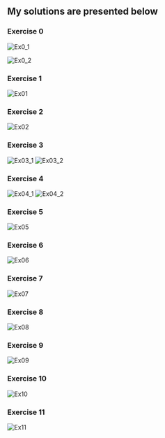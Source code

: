 <h2>My solutions are presented below</h2>

<h3>Exercise 0</h3>

![Ex0_1](https://user-images.githubusercontent.com/91955435/210682955-69fef07d-38aa-44c0-a5d3-4f68d334708e.gif)

![Ex0_2](https://user-images.githubusercontent.com/91955435/210683339-ee9cefe4-7d41-45bc-975d-48eb8de34735.gif)

<h3>Exercise 1</h3>

![Ex01](https://user-images.githubusercontent.com/91955435/210113209-4b31e68b-0180-46d2-84fe-77d9ad1d1411.gif)

<h3>Exercise 2</h3>

![Ex02](https://user-images.githubusercontent.com/91955435/210113216-1bd71727-9769-458f-a6cf-9f9a0223700e.gif)

<h3>Exercise 3</h3>

![Ex03_1](https://user-images.githubusercontent.com/91955435/210114334-7dcaa6f7-8e1d-4c39-8a2d-7712bf220e49.gif)
![Ex03_2](https://user-images.githubusercontent.com/91955435/210114347-50c1df4f-19ed-4f0e-8be8-fa58af13d385.gif)

<h3>Exercise 4</h3>

![Ex04_1](https://user-images.githubusercontent.com/91955435/210113286-8c4a87fc-871e-4df3-b205-f61dd7c0ded7.gif)
![Ex04_2](https://user-images.githubusercontent.com/91955435/210113288-2ac51779-ed12-45c3-8793-457149b254ce.gif)

<h3>Exercise 5</h3>

![Ex05](https://user-images.githubusercontent.com/91955435/210144832-08c5e6bb-9b11-40a5-8eb1-e443674ed41b.gif)

<h3>Exercise 6</h3>

![Ex06](https://user-images.githubusercontent.com/91955435/210681937-8fe11a6d-e49c-4669-a185-8ad188b8a7d4.gif)

<h3>Exercise 7</h3>

![Ex07](https://user-images.githubusercontent.com/91955435/210144871-1b1a30c4-a677-4479-88e7-73bc6ba63237.gif)

<h3>Exercise 8</h3>

![Ex08](https://user-images.githubusercontent.com/91955435/210145019-675ad7b7-d120-412c-906f-948a5386d1ae.gif)

<h3>Exercise 9</h3>

![Ex09](https://user-images.githubusercontent.com/91955435/210145105-41a958bd-70a2-4ef0-ad57-66f26702d0ff.gif)

<h3>Exercise 10</h3>

![Ex10](https://user-images.githubusercontent.com/91955435/210681905-b6d72474-2e7a-44b6-b480-9b377e9073d1.gif)

<h3>Exercise 11</h3>

![Ex11](https://user-images.githubusercontent.com/91955435/210681920-0873d351-e70e-4673-b21c-c95cec0c48c4.gif)
